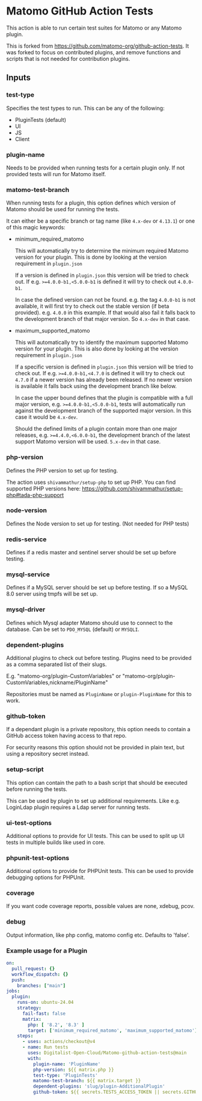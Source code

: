 # Matomo GitHub Action Tests

This action is able to run certain test suites for Matomo or any Matomo plugin.

This is forked from <https://github.com/matomo-org/github-action-tests>. It was forked to focus on contributed plugins, and remove functions and scripts that is not needed for contribution plugins.

## Inputs

### test-type

Specifies the test types to run. This can be any of the following:

- PluginTests (default)
- UI
- JS
- Client

### plugin-name

Needs to be provided when running tests for a certain plugin only. If not provided tests will run for Matomo itself.

### matomo-test-branch

When running tests for a plugin, this option defines which version of Matomo should be used for running the tests.

It can either be a specific branch or tag name (like `4.x-dev` or `4.13.1`) or one of this magic keywords:

- minimum_required_matomo

  This will automatically try to determine the minimum required Matomo version for your plugin. This is done by looking at the version requirement in `plugin.json`

  If a version is defined in `plugin.json` this version will be tried to check out. If e.g. `>=4.0.0-b1,<5.0.0-b1` is defined it will try to check out `4.0.0-b1`.

  In case the defined version can not be found. e.g. the tag `4.0.0-b1` is not available, it will first try to check out the stable version (if beta provided). e.g. `4.0.0` in this example. If that would also fail it falls back to the development branch of that major version. So `4.x-dev` in that case.

- maximum_supported_matomo

  This will automatically try to identify the maximum supported Matomo version for your plugin. This is also done by looking at the version requirement in `plugin.json`

  If a specific version is defined in `plugin.json` this version will be tried to check out. If e.g. `>=4.0.0-b1,<4.7.0` is defined it will try to check out `4.7.0` if a newer version has already been released. If no newer version is available it falls back using the development branch like below.

  In case the upper bound defines that the plugin is compatible with a full major version, e.g. `>=4.0.0-b1,<5.0.0-b1`, tests will automatically run against the development branch of the supported major version. In this case it would be `4.x-dev`.

  Should the defined limits of a plugin contain more than one major releases, e.g. `>=4.4.0,<6.0.0-b1`, the development branch of the latest support Matomo version will be used. `5.x-dev` in that case.

### php-version

Defines the PHP version to set up for testing.

The action uses `shivammathur/setup-php` to set up PHP. You can find supported PHP versions here: <https://github.com/shivammathur/setup-php#tada-php-support>

### node-version

Defines the Node version to set up for testing. (Not needed for PHP tests)

### redis-service

Defines if a redis master and sentinel server should be set up before testing.

### mysql-service

Defines if a MySQL server should be set up before testing. If so a MySQL 8.0 server using tmpfs will be set up.

### mysql-driver

Defines which Mysql adapter Matomo should use to connect to the database. Can be set to `PDO_MYSQL` (default) or `MYSQLI`.

### dependent-plugins

Additional plugins to check out before testing. Plugins need to be provided as a comma separated list of their slugs.

E.g. "matomo-org/plugin-CustomVariables" or "matomo-org/plugin-CustomVariables,nickname/PluginName"

Repositories must be named as `PluginName` or `plugin-PluginName` for this to work.

### github-token

If a dependant plugin is a private repository, this option needs to contain a GitHub access token having access to that repo.

For security reasons this option should not be provided in plain text, but using a repository secret instead.

### setup-script

This option can contain the path to a bash script that should be executed before running the tests.

This can be used by plugin to set up additional requirements. Like e.g. LoginLdap plugin requires a Ldap server for running tests.

### ui-test-options

Additional options to provide for UI tests. This can be used to split up UI tests in multiple builds like used in core.

### phpunit-test-options

Additional options to provide for PHPUnit tests. This can be used to provide debugging options for PHPUnit.

### coverage

If you want code coverage reports, possible values are none, xdebug, pcov.

### debug

Output information, like php config, matomo config etc. Defaults to 'false'.

### Example usage for a Plugin

```yaml
on:
  pull_request: {}
  workflow_dispatch: {}
  push:
    branches: ["main"]
jobs:
  plugin:
    runs-on: ubuntu-24.04
    strategy:
      fail-fast: false
      matrix:
        php: [ '8.2', '8.3' ]
        target: ['minimum_required_matomo', 'maximum_supported_matomo']
    steps:
      - uses: actions/checkout@v4
      - name: Run tests
        uses: Digitalist-Open-Cloud/Matomo-github-action-tests@main
        with:
          plugin-name: 'PluginName'
          php-version: ${{ matrix.php }}
          test-type: 'PluginTests'
          matomo-test-branch: ${{ matrix.target }}
          dependent-plugins: 'slug/plugin-AdditionalPlugin'
          github-token: ${{ secrets.TESTS_ACCESS_TOKEN || secrets.GITHUB_TOKEN }}